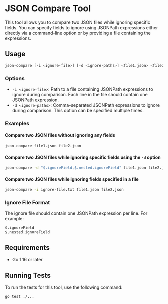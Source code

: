 # JSON Compare Tool

This tool allows you to compare two JSON files while ignoring specific fields. You can specify fields to ignore using JSONPath expressions either directly via a command-line option or by providing a file containing the expressions.

## Usage

```bash
json-compare [-i <ignore-file>] [-d <ignore-paths>] <file1.json> <file2.json>
```

### Options

- `-i <ignore-file>`: Path to a file containing JSONPath expressions to ignore during comparison. Each line in the file should contain one JSONPath expression.
- `-d <ignore-paths>`: Comma-separated JSONPath expressions to ignore during comparison. This option can be specified multiple times.

### Examples

#### Compare two JSON files without ignoring any fields
```bash
json-compare file1.json file2.json
```

#### Compare two JSON files while ignoring specific fields using the `-d` option
```bash
json-compare -d "$.ignoreField,$.nested.ignoreField" file1.json file2.json
```

#### Compare two JSON files while ignoring fields specified in a file
```bash
json-compare -i ignore-file.txt file1.json file2.json
```

### Ignore File Format

The ignore file should contain one JSONPath expression per line. For example:
```
$.ignoreField
$.nested.ignoreField
```

## Requirements

- Go 1.16 or later

## Running Tests

To run the tests for this tool, use the following command:
```bash
go test ./...
```